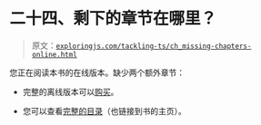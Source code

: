 # 二十四、剩下的章节在哪里？

> 原文：[`exploringjs.com/tackling-ts/ch_missing-chapters-online.html`](https://exploringjs.com/tackling-ts/ch_missing-chapters-online.html)

您正在阅读本书的在线版本。缺少两个额外章节：

+   完整的离线版本可以[购买](https://exploringjs.com/tackling-ts/#buy)。

+   您可以查看[完整的目录](https://exploringjs.com/tackling-ts/downloads/complete-toc.html)（也链接到书的主页）。
